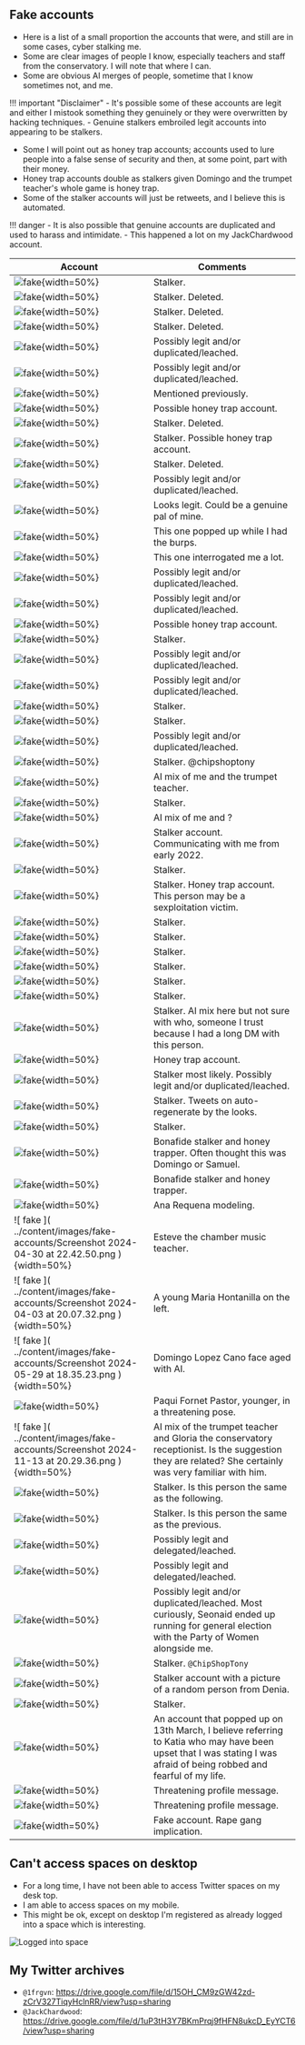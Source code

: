 ## Fake accounts

- Here is a list of a small proportion the accounts that were, and still are in some cases, cyber stalking me.
- Some are clear images of people I know, especially teachers and staff from the conservatory. I will note that where I can.
- Some are obvious AI merges of people, sometime that I know sometimes not, and me.

!!! important "Disclaimer"
    - It's possible some of these accounts are legit and either I mistook something they genuinely or they were overwritten by hacking techniques.
    - Genuine stalkers embroiled legit accounts into appearing to be stalkers.

- Some I will point out as honey trap accounts; accounts used to lure people into a false sense of security and then, at some point, part with their money. 
- Honey trap accounts double as stalkers given Domingo and the trumpet teacher's whole game is honey trap.
- Some of the stalker accounts will just be retweets, and I believe this is automated.

!!! danger
    - It is also possible that genuine accounts are duplicated and used to harass and intimidate.
    - This happened a lot on my JackChardwood account.


| Account  | Comments  |
|----------------------------------------------------------|---|
| ![ fake ]( ../content/images/fake-accounts/list/3.png ){width=50%}  |  Stalker. |
| ![ fake ]( ../content/images/fake-accounts/list/4.png ){width=50%}  |  Stalker. Deleted. |
| ![ fake ]( ../content/images/fake-accounts/list/11.png ){width=50%} |  Stalker. Deleted. |
| ![ fake ]( ../content/images/fake-accounts/list/7.png ){width=50%}  |  Stalker. Deleted. |
| ![ fake ]( ../content/images/fake-accounts/list/10.png ){width=50%} |  Possibly legit and/or duplicated/leached. |
| ![ fake ]( ../content/images/fake-accounts/list/1.png ){width=50%}  |  Possibly legit and/or duplicated/leached. |
| ![ fake ]( ../content/images/fake-accounts/list/2.png ){width=50%}  |  Mentioned previously. |
| ![ fake ]( ../content/images/fake-accounts/list/5.png ){width=50%}  |  Possible honey trap account. |
| ![ fake ]( ../content/images/fake-accounts/list/6.png ){width=50%}  |  Stalker. Deleted. |
| ![ fake ]( ../content/images/fake-accounts/list/8.png ){width=50%}  |  Stalker. Possible honey trap account. |
| ![ fake ]( ../content/images/fake-accounts/list/9.png ){width=50%}  |  Stalker. Deleted. |
| ![ fake ]( ../content/images/fake-accounts/list/12.png ){width=50%} |  Possibly legit and/or duplicated/leached. |
| ![ fake ]( ../content/images/fake-accounts/list/13.png ){width=50%} |  Looks legit. Could be a genuine pal of mine. |
| ![ fake ]( ../content/images/fake-accounts/list/14.png ){width=50%} |  This one popped up while I had the burps. |
| ![ fake ]( ../content/images/fake-accounts/list/15.png ){width=50%} |  This one interrogated me a lot. |
| ![ fake ]( ../content/images/fake-accounts/list/16.png ){width=50%} |  Possibly legit and/or duplicated/leached. |
| ![ fake ]( ../content/images/fake-accounts/list/17.png ){width=50%} |  Possibly legit and/or duplicated/leached. |
| ![ fake ]( ../content/images/fake-accounts/list/18.png ){width=50%} |  Possible honey trap account. |
| ![ fake ]( ../content/images/fake-accounts/list/20.png ){width=50%} |  Stalker. |
| ![ fake ]( ../content/images/fake-accounts/list/21.png ){width=50%} |  Possibly legit and/or duplicated/leached. |
| ![ fake ]( ../content/images/fake-accounts/list/24.png ){width=50%} |  Possibly legit and/or duplicated/leached. |
| ![ fake ]( ../content/images/fake-accounts/list/25.png ){width=50%} |  Stalker. |
| ![ fake ]( ../content/images/fake-accounts/list/27.png ){width=50%} |  Stalker. |
| ![ fake ]( ../content/images/fake-accounts/list/28.png ){width=50%} |  Possibly legit and/or duplicated/leached. |
| ![ fake ]( ../content/images/fake-accounts/list/31.png ){width=50%} |  Stalker. @chipshoptony |
| ![ fake ]( ../content/images/fake-accounts/list/32.png ){width=50%} |  AI mix of me and the trumpet teacher. |
| ![ fake ]( ../content/images/fake-accounts/list/33.png ){width=50%} |  Stalker. |
| ![ fake ]( ../content/images/fake-accounts/list/34.png ){width=50%} |  AI mix of me and ? |
| ![ fake ]( ../content/images/fake-accounts/list/36.png ){width=50%} |  Stalker account. Communicating with me from early 2022. |
| ![ fake ]( ../content/images/fake-accounts/list/37.png ){width=50%} |  Stalker. |
| ![ fake ]( ../content/images/fake-accounts/list/38.png ){width=50%} |  Stalker. Honey trap account. This person may be a sexploitation victim. |
| ![ fake ]( ../content/images/fake-accounts/list/39.png ){width=50%} |  Stalker. |
| ![ fake ]( ../content/images/fake-accounts/list/40.png ){width=50%} |  Stalker. |
| ![ fake ]( ../content/images/fake-accounts/list/41.png ){width=50%} |  Stalker.|
| ![ fake ]( ../content/images/fake-accounts/list/42.png ){width=50%} |  Stalker. |
| ![ fake ]( ../content/images/fake-accounts/list/43.png ){width=50%} |  Stalker. |
| ![ fake ]( ../content/images/fake-accounts/list/44.png ){width=50%} |  Stalker. |
| ![ fake ]( ../content/images/fake-accounts/list/45.png ){width=50%} |  Stalker. AI mix here but not sure with who, someone I trust because I had a long DM with this person. |
| ![ fake ]( ../content/images/fake-accounts/list/46.png ){width=50%} |  Honey trap account. |
| ![ fake ]( ../content/images/fake-accounts/list/47.png ){width=50%} |  Stalker most likely. Possibly legit and/or duplicated/leached. |
| ![ fake ]( ../content/images/fake-accounts/list/48.png ){width=50%} |  Stalker. Tweets on auto-regenerate by the looks. |
| ![ fake ]( ../content/images/fake-accounts/list/49.png ){width=50%} |  Stalker. |
| ![ fake ]( ../content/images/fake-accounts/list/50.png ){width=50%} |  Bonafide stalker and honey trapper. Often thought this was Domingo or Samuel. |
| ![ fake ]( ../content/images/fake-accounts/list/53.png ){width=50%} |  Bonafide stalker and honey trapper. |
| ![ fake ]( ../content/images/fake-accounts/GZ69WCMXQAEQdzB.png ){width=50%} |  Ana Requena modeling. |
| ![ fake ]( ../content/images/fake-accounts/Screenshot 2024-04-30 at 22.42.50.png ){width=50%} | Esteve the chamber music teacher.  |
| ![ fake ]( ../content/images/fake-accounts/Screenshot 2024-04-03 at 20.07.32.png ){width=50%} |  A young Maria Hontanilla on the left. |
| ![ fake ]( ../content/images/fake-accounts/Screenshot 2024-05-29 at 18.35.23.png ){width=50%} | Domingo Lopez Cano face aged with AI.  |
| ![ fake ]( ../content/images/fake-accounts/paqui1.png ){width=50%} | Paqui Fornet Pastor, younger, in a threatening pose.  |
| ![ fake ]( ../content/images/fake-accounts/Screenshot 2024-11-13 at 20.29.36.png ){width=50%} |  AI mix of the trumpet teacher and Gloria the conservatory receptionist. Is the suggestion they are related? She certainly was very familiar with him. |
| ![ fake ]( ../content/images/fake-accounts/list/54.png ){width=50%} |  Stalker. Is this person the same as the following. |
| ![ fake ]( ../content/images/fake-accounts/list/55.png ){width=50%} |  Stalker. Is this person the same as the previous. |
| ![ fake ]( ../content/images/fake-accounts/list/19.png ){width=50%} |  Possibly legit and delegated/leached. |
| ![ fake ]( ../content/images/fake-accounts/list/22.png ){width=50%} |  Possibly legit and delegated/leached. |
| ![ fake ]( ../content/images/fake-accounts/list/29.png ){width=50%} |  Possibly legit and/or duplicated/leached. Most curiously, Seonaid ended up running for general election with the Party of Women alongside me. |
| ![ fake ]( ../content/images/fake-accounts/list/23.png ){width=50%} |  Stalker. `@ChipShopTony` |
| ![ fake ]( ../content/images/fake-accounts/list/26.png ){width=50%} |  Stalker account with a picture of a random person from Denia. |
| ![ fake ]( ../content/images/fake-accounts/list/51.png ){width=50%} |  Stalker. |
| ![ fake ]( ../content/images/fake-accounts/list/52.png ){width=50%} |  An account that popped up on 13th March, I believe referring to Katia who may have been upset that I was stating I was afraid of being robbed and fearful of my life. |
| ![ fake ]( ../content/images/fake-accounts/list/56.png ){width=50%} |  Threatening profile message. |
| ![ fake ]( ../content/images/fake-accounts/list/57.png ){width=50%} |  Threatening profile message. |
| ![ fake ]( ../content/images/fake-accounts/list/58.png ){width=50%} |  Fake account. Rape gang implication. |

## Can't access spaces on desktop

- For a long time, I have not been able to access Twitter spaces on my desk top.
- I am able to access spaces on my mobile.
- This might be ok, except on desktop I'm registered as already logged into a space which is interesting.

![Logged into space](../content/images/already-in-a-space.png)

## My Twitter archives

- `@1frgvn`: https://drive.google.com/file/d/15OH_CM9zGW42zd-zCrV327TiqyHclnRR/view?usp=sharing
- `@JackChardwood`: https://drive.google.com/file/d/1uP3tH3Y7BKmPrqj9fHFN8ukcD_EyYCT6/view?usp=sharing